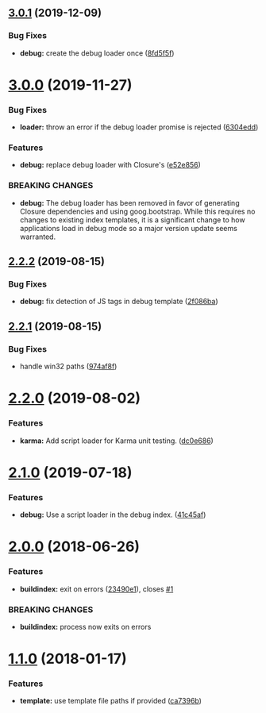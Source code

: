 ## [3.0.1](https://github.com/ngageoint/opensphere-build-index/compare/v3.0.0...v3.0.1) (2019-12-09)


### Bug Fixes

* **debug:** create the debug loader once ([8fd5f5f](https://github.com/ngageoint/opensphere-build-index/commit/8fd5f5f1ff57d7a0b02841c213e3f1f5135098a1))

# [3.0.0](https://github.com/ngageoint/opensphere-build-index/compare/v2.2.2...v3.0.0) (2019-11-27)


### Bug Fixes

* **loader:** throw an error if the debug loader promise is rejected ([6304edd](https://github.com/ngageoint/opensphere-build-index/commit/6304edd3d62d83c6604786cfe1c1514722425a38))


### Features

* **debug:** replace debug loader with Closure's ([e52e856](https://github.com/ngageoint/opensphere-build-index/commit/e52e856bd5c1e2923869f23da718c56f5504402d))


### BREAKING CHANGES

* **debug:** The debug loader has been removed in favor of generating
Closure dependencies and using goog.bootstrap. While this requires no changes
to existing index templates, it is a significant change to how applications
load in debug mode so a major version update seems warranted.

## [2.2.2](https://github.com/ngageoint/opensphere-build-index/compare/v2.2.1...v2.2.2) (2019-08-15)


### Bug Fixes

* **debug:** fix detection of JS tags in debug template ([2f086ba](https://github.com/ngageoint/opensphere-build-index/commit/2f086ba))

## [2.2.1](https://github.com/ngageoint/opensphere-build-index/compare/v2.2.0...v2.2.1) (2019-08-15)


### Bug Fixes

* handle win32 paths ([974af8f](https://github.com/ngageoint/opensphere-build-index/commit/974af8f))

# [2.2.0](https://github.com/ngageoint/opensphere-build-index/compare/v2.1.0...v2.2.0) (2019-08-02)


### Features

* **karma:** Add script loader for Karma unit testing. ([dc0e686](https://github.com/ngageoint/opensphere-build-index/commit/dc0e686))

# [2.1.0](https://github.com/ngageoint/opensphere-build-index/compare/v2.0.0...v2.1.0) (2019-07-18)


### Features

* **debug:** Use a script loader in the debug index. ([41c45af](https://github.com/ngageoint/opensphere-build-index/commit/41c45af))

# [2.0.0](https://github.com/ngageoint/opensphere-build-index/compare/v1.1.0...v2.0.0) (2018-06-26)


### Features

* **buildindex:** exit on errors ([23490e1](https://github.com/ngageoint/opensphere-build-index/commit/23490e1)), closes [#1](https://github.com/ngageoint/opensphere-build-index/issues/1)


### BREAKING CHANGES

* **buildindex:** process now exits on errors

<a name="1.1.0"></a>
# [1.1.0](https://github.com/ngageoint/opensphere-build-index/compare/v1.0.0...v1.1.0) (2018-01-17)


### Features

* **template:** use template file paths if provided ([ca7396b](https://github.com/ngageoint/opensphere-build-index/commit/ca7396b))
